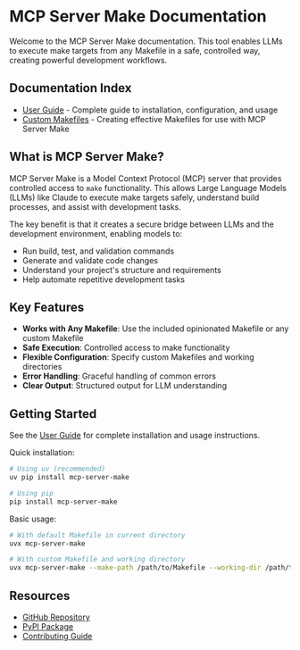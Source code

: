 # MCP Server Make Documentation

Welcome to the MCP Server Make documentation. This tool enables LLMs to execute make targets from any Makefile in a safe, controlled way, creating powerful development workflows.

## Documentation Index

- [User Guide](user_guide.md) - Complete guide to installation, configuration, and usage
- [Custom Makefiles](custom_makefiles.md) - Creating effective Makefiles for use with MCP Server Make

## What is MCP Server Make?

MCP Server Make is a Model Context Protocol (MCP) server that provides controlled access to `make` functionality. This allows Large Language Models (LLMs) like Claude to execute make targets safely, understand build processes, and assist with development tasks.

The key benefit is that it creates a secure bridge between LLMs and the development environment, enabling models to:

- Run build, test, and validation commands
- Generate and validate code changes
- Understand your project's structure and requirements
- Help automate repetitive development tasks

## Key Features

- **Works with Any Makefile**: Use the included opinionated Makefile or any custom Makefile
- **Safe Execution**: Controlled access to make functionality
- **Flexible Configuration**: Specify custom Makefiles and working directories
- **Error Handling**: Graceful handling of common errors
- **Clear Output**: Structured output for LLM understanding

## Getting Started

See the [User Guide](user_guide.md) for complete installation and usage instructions.

Quick installation:

```bash
# Using uv (recommended)
uv pip install mcp-server-make

# Using pip
pip install mcp-server-make
```

Basic usage:

```bash
# With default Makefile in current directory
uvx mcp-server-make

# With custom Makefile and working directory
uvx mcp-server-make --make-path /path/to/Makefile --working-dir /path/to/working/dir
```

## Resources

- [GitHub Repository](https://github.com/wrale/mcp-server-make)
- [PyPI Package](https://pypi.org/project/mcp-server-make/)
- [Contributing Guide](../CONTRIBUTING.md)
